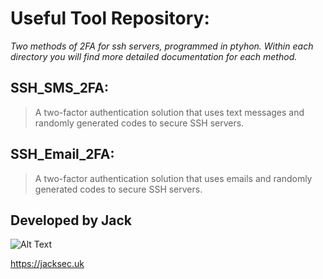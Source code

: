 # Useful Tool Repository:

*Two methods of 2FA for ssh servers, programmed in ptyhon. Within each directory you will find more detailed documentation for each method.*

## SSH_SMS_2FA:

> A two-factor authentication solution that uses text messages and randomly generated codes to secure SSH servers.

## SSH_Email_2FA:

> A two-factor authentication solution that uses emails and randomly generated codes to secure SSH servers.

## Developed by Jack
![Alt Text](https://raw.githubusercontent.com/jacksec/jacksec.github.io/master/assets/img/logo.png)

https://jacksec.uk
